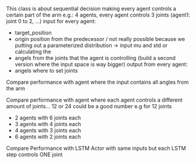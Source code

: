 This class is about sequential decision making
every agent controls a certain part of the arm
e.g.: 4 agents, every agent controls 3 joints (agent1: joint 0 to 2, ...)
input for every agent:

- target_position
- origin position from the predecessor / not really possible because we putting out a parameterized distribution -> input mu and std or calculating the 
- angels from the joints that the agent is controlling (build a second version where the input space is way bigger)
output from every agent:
- angels where to set joints

Compare performance with agent where the input contains all angles from the arm


Compare performance with agent where each agent controls a different amount of joints... 12 or 24 could be  a good number
e.g for 12 joints

- 2 agents with 6 joints each
- 3 agents with 4 joints each
- 4 agents with 3 joints each
- 6 agents with 2 joints each


Compare Performance with LSTM Actor with same inputs but each LSTM step controls ONE joint
